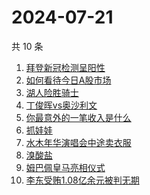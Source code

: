 # 2024-07-21

共 10 条

<!-- BEGIN -->
<!-- 最后更新时间 Sun Jul 21 2024 14:10:44 GMT+0800 (China Standard Time) -->

1. [拜登新冠检测呈阳性](https://www.zhihu.com/search?q=%E6%8B%9C%E7%99%BB%E6%96%B0%E5%86%A0%E6%A3%80%E6%B5%8B%E5%91%88%E9%98%B3%E6%80%A7)
1. [如何看待今日A股市场](https://www.zhihu.com/search?q=%E5%A6%82%E4%BD%95%E7%9C%8B%E5%BE%85%E4%BB%8A%E6%97%A5A%E8%82%A1%E5%B8%82%E5%9C%BA)
1. [湖人险胜骑士](https://www.zhihu.com/search?q=%E6%B9%96%E4%BA%BA%E9%99%A9%E8%83%9C%E9%AA%91%E5%A3%AB)
1. [丁俊晖vs奥沙利文](https://www.zhihu.com/search?q=%E4%B8%81%E4%BF%8A%E6%99%96vs%E5%A5%A5%E6%B2%99%E5%88%A9%E6%96%87)
1. [你最意外的一笔收入是什么](https://www.zhihu.com/search?q=%E4%BD%A0%E6%9C%80%E6%84%8F%E5%A4%96%E7%9A%84%E4%B8%80%E7%AC%94%E6%94%B6%E5%85%A5%E6%98%AF%E4%BB%80%E4%B9%88)
1. [抓娃娃](https://www.zhihu.com/search?q=%E6%8A%93%E5%A8%83%E5%A8%83)
1. [水木年华演唱会中途卖衣服](https://www.zhihu.com/search?q=%E6%B0%B4%E6%9C%A8%E5%B9%B4%E5%8D%8E%E6%BC%94%E5%94%B1%E4%BC%9A%E4%B8%AD%E9%80%94%E5%8D%96%E8%A1%A3%E6%9C%8D)
1. [溴酸盐](https://www.zhihu.com/search?q=%E6%BA%B4%E9%85%B8%E7%9B%90)
1. [姆巴佩皇马亮相仪式](https://www.zhihu.com/search?q=%E5%A7%86%E5%B7%B4%E4%BD%A9%E7%9A%87%E9%A9%AC%E4%BA%AE%E7%9B%B8%E4%BB%AA%E5%BC%8F)
1. [李东受贿1.08亿余元被判无期](https://www.zhihu.com/search?q=%E6%9D%8E%E4%B8%9C%E5%8F%97%E8%B4%BF1.08%E4%BA%BF%E4%BD%99%E5%85%83%E8%A2%AB%E5%88%A4%E6%97%A0%E6%9C%9F)

<!-- END -->
